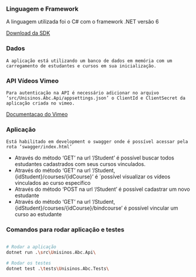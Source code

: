 ### Linguagem e Framework

A linguagem utilizada foi o C# com o framework .NET versão 6

[Download da SDK](https://dotnet.microsoft.com/en-us/download)

### Dados

    A aplicação está utilizando um banco de dados em memória com um carregamento de estudantes e cursos em sua inicialização.

### API Vídeos Vimeo

    Para autenticação na API é necessário adicionar no arquivo ‘src/Unisinos.Abc.Api/appsettings.json’ o ClientId e ClientSecret da aplicação criada no vimeo.

[Documentacao do Vimeo](https://developer.vimeo.com/pt-br)

### Aplicação

    Está habilitado em development o swagger onde é possível acessar pela rota ‘swagger/index.html’

<ul>
    <li>Através do método ‘GET’ na url ‘/Student’ é possível buscar todos estudantes cadastrados com seus cursos vinculados.</li>
    <li>Através do método ‘GET’ na url ‘/Student,{idStudent}/courses/{idCourse}’ é ´possível visualizar os vídeos vinculados ao curso específico</li>
    <li>Através do método ‘POST na url ‘/Student’ é possível cadastrar um novo estudante </li>
    <li>Através do método ‘GET’ na url ‘/Student,{idStudent}/courses/{idCourse}/bindcourse’ é possível vincular um curso ao estudante</li>
</ul>


### Comandos para rodar aplicação e testes

```sh

# Rodar a aplicação
dotnet run .\src\Unisinos.Abc.Api\

# Rodar os testes
dotnet test .\tests\Unisinos.Abc.Tests\

```
